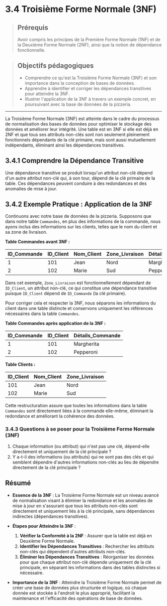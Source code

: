 # 3.4 Troisième Forme Normale (3NF)

<blockquote>
    <h2>Prérequis</h2>
    <p>Avoir compris les principes de la Première Forme Normale (1NF) et de la Deuxième Forme Normale (2NF), ainsi que la notion de dépendance fonctionnelle.</p>
</blockquote>

<blockquote>
    <h2>Objectifs pédagogiques</h2>
    <ul>
        <li>Comprendre ce qu'est la Troisième Forme Normale (3NF) et son importance dans la conception de bases de données.</li>
        <li>Apprendre à identifier et corriger les dépendances transitives pour atteindre la 3NF.</li>
        <li>Illustrer l'application de la 3NF à travers un exemple concret, en poursuivant avec la base de données de la pizzeria.</li>
    </ul>
</blockquote>

---

La Troisième Forme Normale (3NF) est atteinte dans le cadre du processus de normalisation des bases de données pour optimiser le stockage des données et améliorer leur intégrité. Une table est en 3NF si elle est déjà en 2NF et que tous ses attributs non-clés sont non seulement pleinement fonctionnels dépendants de la clé primaire, mais sont aussi mutuellement indépendants, éliminant ainsi les dépendances transitives.

## 3.4.1 Comprendre la Dépendance Transitive

Une dépendance transitive se produit lorsqu'un attribut non-clé dépend d'un autre attribut non-clé qui, à son tour, dépend de la clé primaire de la table. Ces dépendances peuvent conduire à des redondances et des anomalies de mise à jour.

## 3.4.2 Exemple Pratique : Application de la 3NF

Continuons avec notre base de données de la pizzeria. Supposons que dans notre table `Commandes`, en plus des informations de la commande, nous ayons inclus des informations sur les clients, telles que le nom du client et sa zone de livraison.

**Table Commandes avant 3NF :**

| ID_Commande | ID_Client | Nom_Client | Zone_Livraison | Détails_Commande |
|-------------|-----------|------------|----------------|------------------|
| 1           | 101       | Jean       | Nord           | Margherita       |
| 2           | 102       | Marie      | Sud            | Pepperoni        |

Dans cet exemple, `Zone_Livraison` est fonctionnellement dépendant de `ID_Client`, un attribut non-clé, ce qui constitue une dépendance transitive puisque `ID_Client` dépend de `ID_Commande` (la clé primaire).

Pour corriger cela et respecter la 3NF, nous séparons les informations du client dans une table distincte et conservons uniquement les références nécessaires dans la table `Commandes`.

**Table Commandes après application de la 3NF :**

| ID_Commande | ID_Client | Détails_Commande |
|-------------|-----------|------------------|
| 1           | 101       | Margherita       |
| 2           | 102       | Pepperoni        |

**Table Clients :**

| ID_Client | Nom_Client | Zone_Livraison |
|-----------|------------|----------------|
| 101       | Jean       | Nord           |
| 102       | Marie      | Sud            |

Cette restructuration assure que toutes les informations dans la table `Commandes` sont directement liées à la commande elle-même, éliminant la redondance et améliorant la cohérence des données.

### 3.4.3 Questions à se poser pour la Troisième Forme Normale (3NF)

1. Chaque information (ou attribut) qui n'est pas une clé, dépend-elle directement et uniquement de la clé principale ?
2. Y a-t-il des informations (ou attributs) qui ne sont pas des clés et qui semblent dépendre d'autres informations non-clés au lieu de dépendre directement de la clé principale ?

## Résumé

- **Essence de la 3NF** : La Troisième Forme Normale est un niveau avancé de normalisation visant à éliminer la redondance et les anomalies de mise à jour en s'assurant que tous les attributs non-clés sont directement et uniquement liés à la clé principale, sans dépendances indirectes (dépendances transitives).

- **Étapes pour Atteindre la 3NF** :
  1. **Vérifier la Conformité à la 2NF** : Assurer que la table est déjà en Deuxième Forme Normale.
  2. **Identifier les Dépendances Transitives** : Rechercher les attributs non-clés qui dépendent d'autres attributs non-clés.
  3. **Éliminer les Dépendances Transitives** : Réorganiser les données pour que chaque attribut non-clé dépende uniquement de la clé principale, en séparant les informations dans des tables distinctes si nécessaire.

- **Importance de la 3NF** : Atteindre la Troisième Forme Normale permet de créer une base de données plus structurée et logique, où chaque donnée est stockée à l'endroit le plus approprié, facilitant la maintenance et l'efficacité des opérations de base de données.
